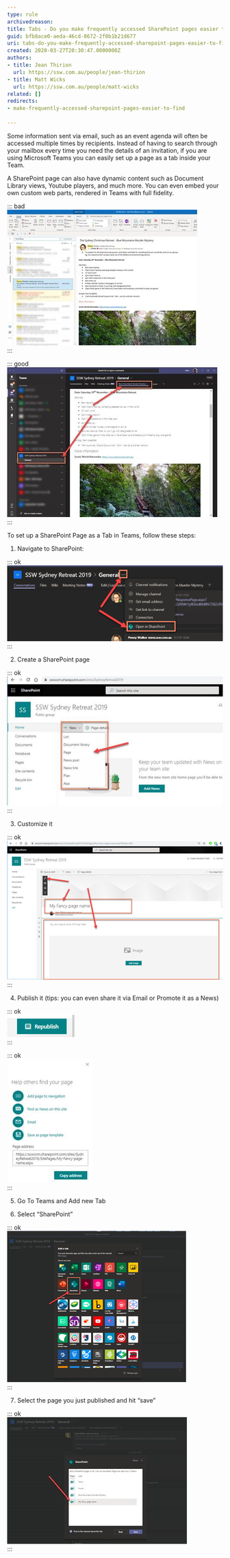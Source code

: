 ```yaml
---
type: rule
archivedreason: 
title: Tabs - Do you make frequently accessed SharePoint pages easier to find?
guid: bfb8ace0-aeda-46cd-8672-2f0b1b21d677
uri: tabs-do-you-make-frequently-accessed-sharepoint-pages-easier-to-find
created: 2020-03-27T20:30:47.0000000Z
authors:
- title: Jean Thirion
  url: https://ssw.com.au/people/jean-thirion
- title: Matt Wicks
  url: https://ssw.com.au/people/matt-wicks
related: []
redirects:
- make-frequently-accessed-sharepoint-pages-easier-to-find

---
```


Some information sent via email, such as an event agenda will often be accessed multiple times by recipients. Instead of having to search through your mailbox every time you need the details of an invitation, if you are using Microsoft Teams you can easily set up a page as a tab inside your Team.

<!--endintro-->

A SharePoint page can also have dynamic content such as Document Library views, Youtube players, and much more. You can even embed your own custom web parts, rendered in Teams with full fidelity.

::: bad  
![Bad Example: Details sent via Email](details-sent-bad.jpg)  
:::

::: good  
![Good Example: Details set as a SharePoint page, visible in a Team’s tab](details-sent-good.jpg)  
:::

To set up a SharePoint Page as a Tab in Teams, follow these steps:

1. Navigate to SharePoint:

::: ok  
![Figure: Navigating to SharePoint from Teams](navigate-to-sharepoint-from-teams.png)  
:::

2. Create a SharePoint page

::: ok  
![Figure: adding a new SharePoint page](adding-sharepoint-page.jpg)  
:::

3. Customize it

::: ok  
![Figure: Customizing the page using the different controls](customizing-sharepoint-page.png)  
:::

4. Publish it (tips: you can even share it via Email or Promote it as a News)

::: ok  
![Figure: Publishing the page](publishing-sharepoint-page.png)  
:::

::: ok  
![Figure: several options available once the page is published](options-avaialble-sharepoint-page.jpg)  
:::

5. Go To Teams and Add new Tab

6. Select “SharePoint”

::: ok  
![Figure: Adding the page as a tab in Teams](adding-sharepoint-page-as-a-tab-in-teams.png)  
:::

7. Select the page you just published and hit “save”

::: ok  
![Figure: picking the page from the menu](picking-sahrepoint-page-from-menu.jpg)  
:::
